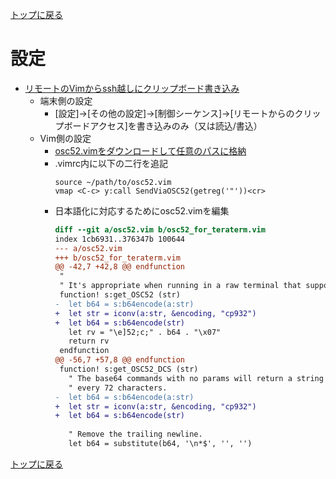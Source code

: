 [トップに戻る](../index.md)

# 設定

- [リモートのVimからssh越しにクリップボード書き込み](https://tateren.hateblo.jp/entry/2017/07/21/213020)
	- 端末側の設定
		- [設定]→[その他の設定]→[制御シーケンス]→[リモートからのクリップボードアクセス]を書き込みのみ（又は読込/書込）
	- Vim側の設定
		- [osc52.vimをダウンロードして任意のパスに格納](https://github.com/ghcjs/ghcjs-hterm/blob/master/chromeapps/hterm/etc/osc52.vim)
		- .vimrc内に以下の二行を追記
			```
			source ~/path/to/osc52.vim
			vmap <C-c> y:call SendViaOSC52(getreg('"'))<cr>
			```
		- 日本語化に対応するためにosc52.vimを編集
			``` diff
			diff --git a/osc52.vim b/osc52_for_teraterm.vim
			index 1cb6931..376347b 100644
			--- a/osc52.vim
			+++ b/osc52_for_teraterm.vim
			@@ -42,7 +42,8 @@ endfunction
			 "
			 " It's appropriate when running in a raw terminal that supports OSC 52.
			 function! s:get_OSC52 (str)
			-  let b64 = s:b64encode(a:str)
			+  let str = iconv(a:str, &encoding, "cp932")
			+  let b64 = s:b64encode(str)
			   let rv = "\e]52;c;" . b64 . "\x07"
			   return rv
			 endfunction
			@@ -56,7 +57,8 @@ endfunction
			 function! s:get_OSC52_DCS (str)
			   " The base64 commands with no params will return a string with newlines
			   " every 72 characters.
			-  let b64 = s:b64encode(a:str)
			+  let str = iconv(a:str, &encoding, "cp932")
			+  let b64 = s:b64encode(str)
			 
			   " Remove the trailing newline.
			   let b64 = substitute(b64, '\n*$', '', '')
			```

[トップに戻る](../index.md)
